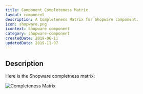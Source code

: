 ```yaml
---
title: Component Completeness Matrix
layout: component
description: A Completeness Matrix for Shopware component.
icon: shopware.png
icontext: Shopware component
category: shopware-component
createdDate: 2019-06-11
updatedDate: 2019-11-07
---
```


## Description

Here is the Shopware completness matrix:

![Completeness Matrix](https://user-images.githubusercontent.com/22715422/63582807-6d431f00-c5a2-11e9-8505-97d312f32de5.png)
